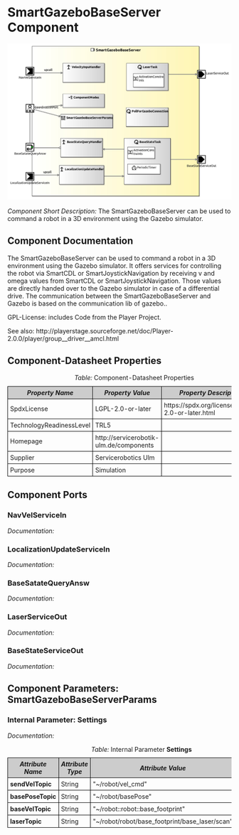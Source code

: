 <!--- This file is generated from the SmartGazeboBaseServer.componentDocumentation model --->
<!--- do not modify this file manually as it will by automatically overwritten by the code generator, modify the model instead and re-generate this file --->

# SmartGazeboBaseServer Component

<img src="model/SmartGazeboBaseServerComponentDefinition.jpg" alt="SmartGazeboBaseServer-ComponentImage" width="1000">

*Component Short Description:* The SmartGazeboBaseServer can be used to command a robot in a 3D environment using the Gazebo simulator.

## Component Documentation
<p></p>
<p> The SmartGazeboBaseServer can be used to command a robot in a 3D environment using the Gazebo simulator.
 It offers services for controlling the robot via SmartCDL or
 SmartJoystickNavigation by receiving v and omega values from SmartCDL or SmartJoystickNavigation.
 Those values are directly handed over to the Gazebo simulator in case of a differential drive.
 The communication between the SmartGazeboBaseServer and Gazebo is based on the communication lib of gazebo..
</p>
<p> GPL-License: includes Code from the Player Project.
</p>
<p> See also: http://playerstage.sourceforge.net/doc/Player-2.0.0/player/group__driver__amcl.html
</p>
<p></p>

## Component-Datasheet Properties

<table style="border-collapse:collapse;">
<caption><i>Table:</i> Component-Datasheet Properties</caption>
<tr style="background-color:#ccc;">
<th style="border:1px solid black; padding: 5px;"><i>Property Name</i></th>
<th style="border:1px solid black; padding: 5px;"><i>Property Value</i></th>
<th style="border:1px solid black; padding: 5px;"><i>Property Description</i></th>
</tr>
<tr>
<td style="border:1px solid black; padding: 5px;">SpdxLicense</td>
<td style="border:1px solid black; padding: 5px;">LGPL-2.0-or-later</td>
<td style="border:1px solid black; padding: 5px;">https://spdx.org/licenses/LGPL-2.0-or-later.html</td>
</tr>
<tr>
<td style="border:1px solid black; padding: 5px;">TechnologyReadinessLevel</td>
<td style="border:1px solid black; padding: 5px;">TRL5</td>
<td style="border:1px solid black; padding: 5px;"></td>
</tr>
<tr>
<td style="border:1px solid black; padding: 5px;">Homepage</td>
<td style="border:1px solid black; padding: 5px;">http://servicerobotik-ulm.de/components</td>
<td style="border:1px solid black; padding: 5px;"></td>
</tr>
<tr>
<td style="border:1px solid black; padding: 5px;">Supplier</td>
<td style="border:1px solid black; padding: 5px;">Servicerobotics Ulm</td>
<td style="border:1px solid black; padding: 5px;"></td>
</tr>
<tr>
<td style="border:1px solid black; padding: 5px;">Purpose</td>
<td style="border:1px solid black; padding: 5px;">Simulation</td>
<td style="border:1px solid black; padding: 5px;"></td>
</tr>
</table>

## Component Ports

### NavVelServiceIn

*Documentation:*


### LocalizationUpdateServiceIn

*Documentation:*


### BaseSatateQueryAnsw

*Documentation:*


### LaserServiceOut

*Documentation:*


### BaseStateServiceOut

*Documentation:*




## Component Parameters: SmartGazeboBaseServerParams

### Internal Parameter: Settings

*Documentation:*

<table style="border-collapse:collapse;">
<caption><i>Table:</i> Internal Parameter <b>Settings</b></caption>
<tr style="background-color:#ccc;">
<th style="border:1px solid black; padding: 5px;"><i>Attribute Name</i></th>
<th style="border:1px solid black; padding: 5px;"><i>Attribute Type</i></th>
<th style="border:1px solid black; padding: 5px;"><i>Attribute Value</i></th>
<th style="border:1px solid black; padding: 5px;"><i>Attribute Description</i></th>
</tr>
<tr>
<td style="border:1px solid black; padding: 5px;"><b>sendVelTopic</b></td>
<td style="border:1px solid black; padding: 5px;">String</td>
<td style="border:1px solid black; padding: 5px;">"~/robot/vel_cmd"</td>
<td style="border:1px solid black; padding: 5px;"></td>
</tr>
<tr>
<td style="border:1px solid black; padding: 5px;"><b>basePoseTopic</b></td>
<td style="border:1px solid black; padding: 5px;">String</td>
<td style="border:1px solid black; padding: 5px;">"~/robot/basePose"</td>
<td style="border:1px solid black; padding: 5px;"></td>
</tr>
<tr>
<td style="border:1px solid black; padding: 5px;"><b>baseVelTopic</b></td>
<td style="border:1px solid black; padding: 5px;">String</td>
<td style="border:1px solid black; padding: 5px;">"~/robot::robot::base_footprint"</td>
<td style="border:1px solid black; padding: 5px;"></td>
</tr>
<tr>
<td style="border:1px solid black; padding: 5px;"><b>laserTopic</b></td>
<td style="border:1px solid black; padding: 5px;">String</td>
<td style="border:1px solid black; padding: 5px;">"~/robot/robot/base_footprint/base_laser/scan"</td>
<td style="border:1px solid black; padding: 5px;"></td>
</tr>
</table>

